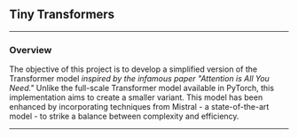 ## Tiny Transformers
---
### Overview

The objective of this project is to develop a simplified version of the Transformer model _inspired by the infamous paper "Attention is All You Need."_ Unlike the full-scale Transformer model available in PyTorch, this implementation aims to create a smaller variant. This model has been enhanced by incorporating techniques from Mistral - a state-of-the-art model - to strike a balance between complexity and efficiency.






---
